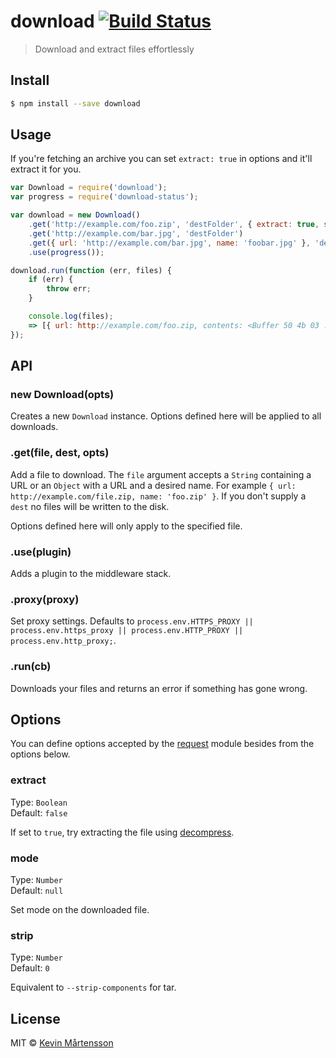# download [![Build Status](https://travis-ci.org/kevva/download.svg?branch=master)](https://travis-ci.org/kevva/download)

> Download and extract files effortlessly

## Install

```sh
$ npm install --save download
```

## Usage

If you're fetching an archive you can set `extract: true` in options and
it'll extract it for you.

```js
var Download = require('download');
var progress = require('download-status');

var download = new Download()
    .get('http://example.com/foo.zip', 'destFolder', { extract: true, strip: 1 })
    .get('http://example.com/bar.jpg', 'destFolder')
    .get({ url: 'http://example.com/bar.jpg', name: 'foobar.jpg' }, 'destFolder')
    .use(progress());

download.run(function (err, files) {
    if (err) {
        throw err;
    }

    console.log(files);
    => [{ url: http://example.com/foo.zip, contents: <Buffer 50 4b 03 ...>, ... }]
});
```

## API

### new Download(opts)

Creates a new `Download` instance. Options defined here will be applied to all 
downloads.

### .get(file, dest, opts)

Add a file to download. The `file` argument accepts a `String` containing a URL 
or an `Object` with a URL and a desired name. For example `{ url: http://example.com/file.zip, name: 'foo.zip' }`. If you don't supply a `dest` no files will be written to the disk.

Options defined here will only apply to the specified file.

### .use(plugin)

Adds a plugin to the middleware stack.

### .proxy(proxy)

Set proxy settings. Defaults to `process.env.HTTPS_PROXY || process.env.https_proxy || process.env.HTTP_PROXY || process.env.http_proxy;`.

### .run(cb)

Downloads your files and returns an error if something has gone wrong.

## Options

You can define options accepted by the [request](https://github.com/mikeal/request#requestoptions-callback) 
module besides from the options below.

### extract

Type: `Boolean`  
Default: `false`

If set to `true`, try extracting the file using [decompress](https://github.com/kevva/decompress/).

### mode

Type: `Number`  
Default: `null`

Set mode on the downloaded file.

### strip

Type: `Number`  
Default: `0`

Equivalent to `--strip-components` for tar.

## License

MIT © [Kevin Mårtensson](http://kevinmartensson.com)
